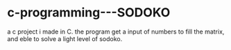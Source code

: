 # c-programming---SODOKO
a c project i made in C.
the program get a input of numbers to fill the matrix, and eble to solve a light level of sodoko.
